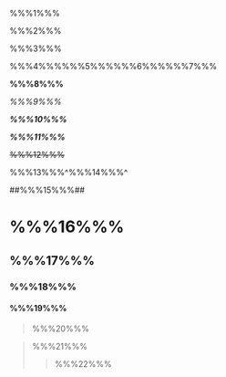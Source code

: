 %%%1%%%

%%%2%%%

%%%3%%%

%%%4%%%%%%5%%%%%%6%%%%%%7%%%

**%%%8%%%**

_%%%9%%%_

**_%%%10%%%_**

_**%%%11%%%**_

~~%%%12%%%~~

%%%13%%%^%%%14%%%^

##%%%15%%%##

# %%%16%%%

## %%%17%%%

### %%%18%%%

#### %%%19%%%

> %%%20%%%

> %%%21%%%
>> %%%22%%%
